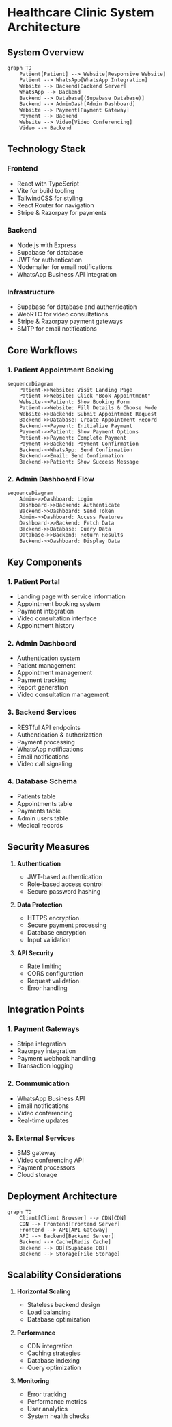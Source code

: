 # Healthcare Clinic System Architecture

## System Overview

```mermaid
graph TD
    Patient[Patient] --> Website[Responsive Website]
    Patient --> WhatsApp[WhatsApp Integration]
    Website --> Backend[Backend Server]
    WhatsApp --> Backend
    Backend --> Database[(Supabase Database)]
    Backend --> AdminDash[Admin Dashboard]
    Website --> Payment[Payment Gateway]
    Payment --> Backend
    Website --> Video[Video Conferencing]
    Video --> Backend
```

## Technology Stack

### Frontend
- React with TypeScript
- Vite for build tooling
- TailwindCSS for styling
- React Router for navigation
- Stripe & Razorpay for payments

### Backend
- Node.js with Express
- Supabase for database
- JWT for authentication
- Nodemailer for email notifications
- WhatsApp Business API integration

### Infrastructure
- Supabase for database and authentication
- WebRTC for video consultations
- Stripe & Razorpay payment gateways
- SMTP for email notifications

## Core Workflows

### 1. Patient Appointment Booking

```mermaid
sequenceDiagram
    Patient->>Website: Visit Landing Page
    Patient->>Website: Click "Book Appointment"
    Website->>Patient: Show Booking Form
    Patient->>Website: Fill Details & Choose Mode
    Website->>Backend: Submit Appointment Request
    Backend->>Database: Create Appointment Record
    Backend->>Payment: Initialize Payment
    Payment->>Patient: Show Payment Options
    Patient->>Payment: Complete Payment
    Payment->>Backend: Payment Confirmation
    Backend->>WhatsApp: Send Confirmation
    Backend->>Email: Send Confirmation
    Backend->>Patient: Show Success Message
```

### 2. Admin Dashboard Flow

```mermaid
sequenceDiagram
    Admin->>Dashboard: Login
    Dashboard->>Backend: Authenticate
    Backend->>Dashboard: Send Token
    Admin->>Dashboard: Access Features
    Dashboard->>Backend: Fetch Data
    Backend->>Database: Query Data
    Database->>Backend: Return Results
    Backend->>Dashboard: Display Data
```

## Key Components

### 1. Patient Portal
- Landing page with service information
- Appointment booking system
- Payment integration
- Video consultation interface
- Appointment history

### 2. Admin Dashboard
- Authentication system
- Patient management
- Appointment management
- Payment tracking
- Report generation
- Video consultation management

### 3. Backend Services
- RESTful API endpoints
- Authentication & authorization
- Payment processing
- WhatsApp notifications
- Email notifications
- Video call signaling

### 4. Database Schema
- Patients table
- Appointments table
- Payments table
- Admin users table
- Medical records

## Security Measures

1. **Authentication**
   - JWT-based authentication
   - Role-based access control
   - Secure password hashing

2. **Data Protection**
   - HTTPS encryption
   - Secure payment processing
   - Database encryption
   - Input validation

3. **API Security**
   - Rate limiting
   - CORS configuration
   - Request validation
   - Error handling

## Integration Points

### 1. Payment Gateways
- Stripe integration
- Razorpay integration
- Payment webhook handling
- Transaction logging

### 2. Communication
- WhatsApp Business API
- Email notifications
- Video conferencing
- Real-time updates

### 3. External Services
- SMS gateway
- Video conferencing API
- Payment processors
- Cloud storage

## Deployment Architecture

```mermaid
graph TD
    Client[Client Browser] --> CDN[CDN]
    CDN --> Frontend[Frontend Server]
    Frontend --> API[API Gateway]
    API --> Backend[Backend Server]
    Backend --> Cache[Redis Cache]
    Backend --> DB[(Supabase DB)]
    Backend --> Storage[File Storage]
```

## Scalability Considerations

1. **Horizontal Scaling**
   - Stateless backend design
   - Load balancing
   - Database optimization

2. **Performance**
   - CDN integration
   - Caching strategies
   - Database indexing
   - Query optimization

3. **Monitoring**
   - Error tracking
   - Performance metrics
   - User analytics
   - System health checks 